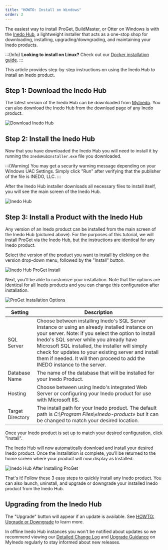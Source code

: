 ```yaml
---
title: "HOWTO: Install on Windows"
order: 2
---
```


The easiest way to install ProGet, BuildMaster, or Otter on Windows is with the [Inedo Hub](/docs/installation/windows/desktophub-overview), a lightweight installer that acts as a one-stop shop for downloading, installing, upgrading/downgrading, and maintaining your Inedo products.

:::(Info)
**Looking to install on Linux?** Check out our [Docker installation guide](/docs/installation/linux/docker-guide).
:::

This article provides step-by-step instructions on using the Inedo Hub to install an Inedo product.

## Step 1: Download the Inedo Hub
The latest version of the Inedo Hub can be downloaded from [MyInedo](https://my.inedo.com/downloads?_gl=1*1k5rd2l*_ga*ODAzNTg0OTI3LjE2Mjc5NzI4NDk.*_ga_FNLRKW6N8G*MTY1NDA1MjU4Mi4xNjcuMS4xNjU0MDU0Njg1LjU4&_ga=2.202625425.1897008191.1653874612-803584927.1627972849). You can also download the Inedo Hub from the download page of any Inedo product.

![Download Inedo Hub](/resources/docs/windowsinstall-downloadinedohub.png)

## Step 2: Install the Inedo Hub
Now that you have downloaded the Inedo Hub you will need to install it by running the `InedoHubInstaller.exe` file you downloaded. 

:::(Warning)
You may get a security warning message depending on your Windows UAC Settings. Simply click "Run" after verifying that the publisher of the file is INEDO, LLC.
:::

After the Inedo Hub installer downloads all necessary files to install itself, you will see the main screen of the Inedo Hub.

![Inedo Hub](/resources/docs/windowsinstall-inedohubinstall.png)

## Step 3: Install a Product with the Inedo Hub
Any version of an Inedo product can be installed from the main screen of the Inedo Hub (pictured above). For the purposes of this tutorial, we will install ProGet via the Inedo Hub, but the instructions are identical for any Inedo product. 

Select the version of the product you want to install by clicking on the version drop-down menu, followed by the "Install" button.


![Inedo Hub ProGet Install](/resources/docs/windowsinstall-inedohubproget.png)

Next, you'll be able to customize your installation. Note that the options are identical for all Inedo products and you can change this configuration after installation.

![ProGet Installation Options](/resources/docs/windowsinstall-progetinstalloptions.png)


| Setting | Description |
| --- | --- |
| SQL Server | Choose between installing Inedo's SQL Server Instance or using an already installed instance on your server. Note: if you select the option to install Inedo's SQL server while you already have Microsoft SQL installed, the installer will simply check for updates to your existing server and install them if needed. It will then proceed to add the INEDO instance to the server. |
| Database Name | The name of the database that will be installed for your Inedo Product.|
| Hosting | Choose between using Inedo's integrated Web Server or configuring your Inedo product for use with Microsoft IIS. |
| Target Directory | The install path for your Inedo product. The default path is *C:\Program Files\«Inedo-product»* but it can be changed to match your desired location. |

Once your Inedo product is set up to match your desired configuration, click "Install".

The Inedo Hub will now automatically download and install your desired Inedo product. Once the installation is complete, you'll be returned to the home screen where your product will now display as Installed.

![Inedo Hub After Installing ProGet](/resources/docs/windowsinstall-postprogetinstall%281%29.png)

That's it! Follow these 3 easy steps to quickly install any Inedo product. You can also launch, uninstall, and upgrade or downgrade your installed Inedo product from the Inedo Hub.

## Upgrading from the Inedo Hub
The "Upgrade" button will appear if an update is available. See [HOWTO: Upgrade or Downgrade](/docs/installation/windows/inedo-hub-upgrade-downgrade) to learn more.

In offline Inedo Hub instances you won't be notified about updates so we recommend viewing our [Detailed Change Log](/docs/installation/upgrading#viewing-change-logs) and [Upgrade Guidance](/docs/installation/upgrading#viewing-upgrade-guidance) on MyInedo regularly to stay informed about new releases.